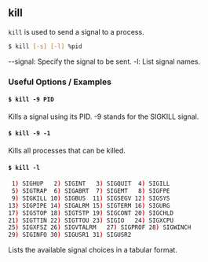 ---
---

kill
--

`kill` is used to send a signal to a process.

~~~ bash
$ kill [-s] [-l] %pid
~~~

--signal: Specify the signal to be sent.
-l: List signal names. 

<!--more-->

### Useful Options / Examples

#### `$ kill -9 PID`

Kills a signal using its PID. 
-9 stands for the SIGKILL signal.

#### `$ kill -9 -1`

Kills all processes that can be killed.

#### `$ kill -l`

~~~ bash
 1) SIGHUP	 2) SIGINT	 3) SIGQUIT	 4) SIGILL
 5) SIGTRAP	 6) SIGABRT	 7) SIGEMT	 8) SIGFPE
 9) SIGKILL	10) SIGBUS	11) SIGSEGV	12) SIGSYS
13) SIGPIPE	14) SIGALRM	15) SIGTERM	16) SIGURG
17) SIGSTOP	18) SIGTSTP	19) SIGCONT	20) SIGCHLD
21) SIGTTIN	22) SIGTTOU	23) SIGIO	24) SIGXCPU
25) SIGXFSZ	26) SIGVTALRM	27) SIGPROF	28) SIGWINCH
29) SIGINFO	30) SIGUSR1	31) SIGUSR2
~~~

Lists the available signal choices in a tabular format.

